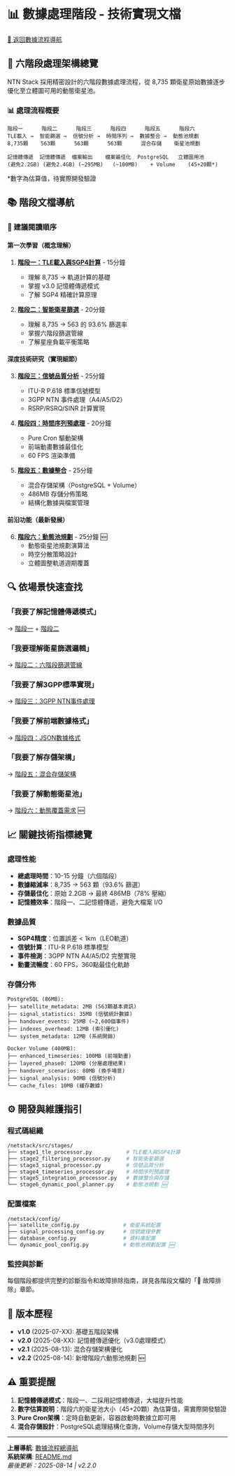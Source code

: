 # 📊 數據處理階段 - 技術實現文檔

[🔄 返回數據流程導航](../README.md)

## 🎯 六階段處理架構總覽

NTN Stack 採用精密設計的六階段數據處理流程，從 8,735 顆衛星原始數據逐步優化至立體圖可用的動態衛星池。

### 📊 處理流程概要
```
階段一      階段二      階段三      階段四      階段五      階段六
TLE載入 →  智能篩選 →  信號分析 →  時間序列 →  數據整合 →  動態池規劃
8,735顆    563顆      563顆      563顆      混合存儲    衛星池規劃

記憶體傳遞  記憶體傳遞  檔案輸出    檔案最佳化  PostgreSQL   立體圖用池
(避免2.2GB) (避免2.4GB) (~295MB)   (~100MB)    + Volume    (45+20顆*)
```
*數字為估算值，待實際開發驗證

## 📚 階段文檔導航

### 🚀 建議閱讀順序

#### 第一次學習（概念理解）
1. **[階段一：TLE載入與SGP4計算](./stage1-tle-loading.md)** - 15分鐘
   - 理解 8,735 → 軌道計算的基礎
   - 掌握 v3.0 記憶體傳遞模式
   - 了解 SGP4 精確計算原理

2. **[階段二：智能衛星篩選](./stage2-filtering.md)** - 20分鐘
   - 理解 8,735 → 563 的 93.6% 篩選率
   - 掌握六階段篩選管線
   - 了解星座負載平衡策略

#### 深度技術研究（實現細節）
3. **[階段三：信號品質分析](./stage3-signal.md)** - 25分鐘
   - ITU-R P.618 標準信號模型
   - 3GPP NTN 事件處理（A4/A5/D2）
   - RSRP/RSRQ/SINR 計算實現

4. **[階段四：時間序列預處理](./stage4-timeseries.md)** - 20分鐘
   - Pure Cron 驅動架構
   - 前端動畫數據最佳化
   - 60 FPS 渲染準備

5. **[階段五：數據整合](./stage5-integration.md)** - 25分鐘
   - 混合存儲架構（PostgreSQL + Volume）
   - 486MB 存儲分佈策略
   - 結構化數據與檔案管理

#### 前沿功能（最新發展）
6. **[階段六：動態池規劃](./stage6-dynamic-pool.md)** - 25分鐘 🆕
   - 動態衛星池規劃演算法
   - 時空分散策略設計
   - 立體圖整軌道週期覆蓋

## 🔍 依場景快速查找

### 「我要了解記憶體傳遞模式」
→ [階段一](./stage1-tle-loading.md#v30記憶體傳遞模式) + [階段二](./stage2-filtering.md#v30記憶體傳遞模式)

### 「我要理解衛星篩選邏輯」
→ [階段二：六階段篩選管線](./stage2-filtering.md#智能篩選演算法)

### 「我要了解3GPP標準實現」
→ [階段三：3GPP NTN事件處理](./stage3-signal.md#3gpp-ntn-事件處理)

### 「我要了解前端數據格式」
→ [階段四：JSON數據格式](./stage4-timeseries.md#json-數據格式)

### 「我要了解存儲架構」
→ [階段五：混合存儲架構](./stage5-integration.md#混合存儲架構)

### 「我要了解動態衛星池」
→ [階段六：動態覆蓋需求](./stage6-dynamic-pool.md#動態覆蓋需求) 🆕

## 📈 關鍵技術指標總覽

### 處理性能
- **總處理時間**：10-15 分鐘（六個階段）
- **數據縮減率**：8,735 → 563 顆（93.6% 篩選）
- **存儲最佳化**：原始 2.2GB → 最終 486MB（78% 壓縮）
- **記憶體效率**：階段一、二記憶體傳遞，避免大檔案 I/O

### 數據品質
- **SGP4精度**：位置誤差 < 1km（LEO軌道）
- **信號計算**：ITU-R P.618 標準模型
- **事件檢測**：3GPP NTN A4/A5/D2 完整實現
- **動畫流暢度**：60 FPS，360點最佳化軌跡

### 存儲分佈
```
PostgreSQL (86MB):
├── satellite_metadata: 2MB (563顆基本資訊)
├── signal_statistics: 35MB (信號統計數據)
├── handover_events: 25MB (~2,600個事件)
├── indexes_overhead: 12MB (索引優化)
└── system_metadata: 12MB (系統開銷)

Docker Volume (400MB):
├── enhanced_timeseries: 100MB (前端動畫)
├── layered_phase0: 120MB (分層處理結果)
├── handover_scenarios: 80MB (換手場景)
├── signal_analysis: 90MB (信號分析)
└── cache_files: 10MB (緩存數據)
```

## ⚙️ 開發與維護指引

### 程式碼組織
```bash
/netstack/src/stages/
├── stage1_tle_processor.py           # TLE載入與SGP4計算
├── stage2_filtering_processor.py     # 智能衛星篩選
├── stage3_signal_processor.py        # 信號品質分析
├── stage4_timeseries_processor.py    # 時間序列預處理
├── stage5_integration_processor.py   # 數據整合與存儲
└── stage6_dynamic_pool_planner.py    # 動態池規劃 🆕
```

### 配置檔案
```bash
/netstack/config/
├── satellite_config.py              # 衛星系統配置
├── signal_processing_config.py      # 信號處理參數
├── database_config.py               # 資料庫配置
└── dynamic_pool_config.py           # 動態池規劃配置 🆕
```

### 監控與診斷
每個階段都提供完整的診斷指令和故障排除指南，詳見各階段文檔的「🚨 故障排除」章節。

## 🔄 版本歷程

- **v1.0** (2025-07-XX): 基礎五階段架構
- **v2.0** (2025-08-XX): 記憶體傳遞優化（v3.0處理模式）
- **v2.1** (2025-08-13): 混合存儲架構優化
- **v2.2** (2025-08-14): 新增階段六動態池規劃 🆕

## ⚠️ 重要提醒

1. **記憶體傳遞模式**：階段一、二採用記憶體傳遞，大幅提升性能
2. **數字估算說明**：階段六的衛星池大小（45+20顆）為估算值，需實際開發驗證
3. **Pure Cron架構**：定時自動更新，容器啟動時數據立即可用
4. **混合存儲設計**：PostgreSQL處理結構化查詢，Volume存儲大型時間序列

---
**上層導航**: [數據流程總導航](../README.md)  
**系統架構**: [README.md](../README.md)  
*最後更新：2025-08-14 | v2.2.0*
